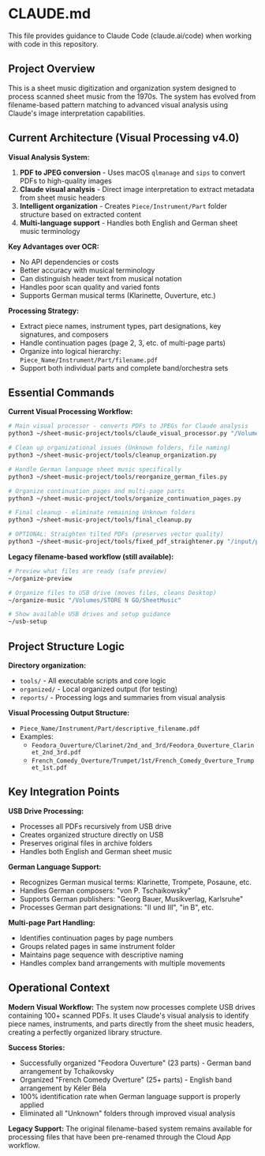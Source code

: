 # CLAUDE.md

This file provides guidance to Claude Code (claude.ai/code) when working with code in this repository.

## Project Overview

This is a sheet music digitization and organization system designed to process scanned sheet music from the 1970s. The system has evolved from filename-based pattern matching to advanced visual analysis using Claude's image interpretation capabilities.

## Current Architecture (Visual Processing v4.0)

**Visual Analysis System:**
1. **PDF to JPEG conversion** - Uses macOS `qlmanage` and `sips` to convert PDFs to high-quality images
2. **Claude visual analysis** - Direct image interpretation to extract metadata from sheet music headers
3. **Intelligent organization** - Creates `Piece/Instrument/Part` folder structure based on extracted content
4. **Multi-language support** - Handles both English and German sheet music terminology

**Key Advantages over OCR:**
- No API dependencies or costs
- Better accuracy with musical terminology
- Can distinguish header text from musical notation
- Handles poor scan quality and varied fonts
- Supports German musical terms (Klarinette, Ouverture, etc.)

**Processing Strategy:**
- Extract piece names, instrument types, part designations, key signatures, and composers
- Handle continuation pages (page 2, 3, etc. of multi-page parts)
- Organize into logical hierarchy: `Piece_Name/Instrument/Part/filename.pdf`
- Support both individual parts and complete band/orchestra sets

## Essential Commands

**Current Visual Processing Workflow:**
```bash
# Main visual processor - converts PDFs to JPEGs for Claude analysis
python3 ~/sheet-music-project/tools/claude_visual_processor.py "/Volumes/USB" "/output/path"

# Clean up organizational issues (Unknown folders, file naming)
python3 ~/sheet-music-project/tools/cleanup_organization.py

# Handle German language sheet music specifically
python3 ~/sheet-music-project/tools/reorganize_german_files.py

# Organize continuation pages and multi-page parts
python3 ~/sheet-music-project/tools/organize_continuation_pages.py

# Final cleanup - eliminate remaining Unknown folders
python3 ~/sheet-music-project/tools/final_cleanup.py

# OPTIONAL: Straighten tilted PDFs (preserves vector quality)
python3 ~/sheet-music-project/tools/fixed_pdf_straightener.py "/input/path" "/output/path"
```

**Legacy filename-based workflow (still available):**
```bash
# Preview what files are ready (safe preview)
~/organize-preview

# Organize files to USB drive (moves files, cleans Desktop)
~/organize-music "/Volumes/STORE N GO/SheetMusic"

# Show available USB drives and setup guidance
~/usb-setup
```

## Project Structure Logic

**Directory organization:**
- `tools/` - All executable scripts and core logic
- `organized/` - Local organized output (for testing)
- `reports/` - Processing logs and summaries from visual analysis

**Visual Processing Output Structure:**
- `Piece_Name/Instrument/Part/descriptive_filename.pdf`
- Examples:
  - `Feodora_Ouverture/Clarinet/2nd_and_3rd/Feodora_Ouverture_Clarinet_2nd_3rd.pdf`
  - `French_Comedy_Overture/Trumpet/1st/French_Comedy_Overture_Trumpet_1st.pdf`

## Key Integration Points

**USB Drive Processing:**
- Processes all PDFs recursively from USB drive
- Creates organized structure directly on USB
- Preserves original files in archive folders
- Handles both English and German sheet music

**German Language Support:**
- Recognizes German musical terms: Klarinette, Trompete, Posaune, etc.
- Handles German composers: "von P. Tschaikowsky"
- Supports German publishers: "Georg Bauer, Musikverlag, Karlsruhe"
- Processes German part designations: "II und III", "in B", etc.

**Multi-page Part Handling:**
- Identifies continuation pages by page numbers
- Groups related pages in same instrument folder
- Maintains page sequence with descriptive naming
- Handles complex band arrangements with multiple movements

## Operational Context

**Modern Visual Workflow:**
The system now processes complete USB drives containing 100+ scanned PDFs. It uses Claude's visual analysis to identify piece names, instruments, and parts directly from the sheet music headers, creating a perfectly organized library structure.

**Success Stories:**
- Successfully organized "Feodora Ouverture" (23 parts) - German band arrangement by Tchaikovsky
- Organized "French Comedy Overture" (25+ parts) - English band arrangement by Kéler Béla
- 100% identification rate when German language support is properly applied
- Eliminated all "Unknown" folders through improved visual analysis

**Legacy Support:**
The original filename-based system remains available for processing files that have been pre-renamed through the Cloud App workflow.